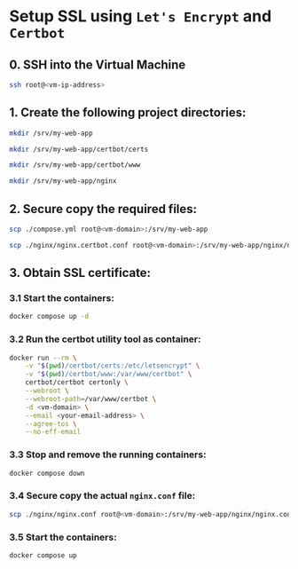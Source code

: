 # Setup SSL using `Let's Encrypt` and `Certbot`

## 0. SSH into the Virtual Machine

```bash
ssh root@<vm-ip-address>
```

## 1. Create the following project directories:

```bash
mkdir /srv/my-web-app
```
```bash
mkdir /srv/my-web-app/certbot/certs
```
```bash
mkdir /srv/my-web-app/certbot/www
```
```bash
mkdir /srv/my-web-app/nginx
```

## 2. Secure copy the required files:

```bash
scp ./compose.yml root@<vm-domain>:/srv/my-web-app
```
```bash
scp ./nginx/nginx.certbot.conf root@<vm-domain>:/srv/my-web-app/nginx/nginx.conf
```

## 3. Obtain SSL certificate:

### 3.1 Start the containers:
```bash
docker compose up -d
```

### 3.2 Run the certbot utility tool as container:
```bash
docker run --rm \
    -v "$(pwd)/certbot/certs:/etc/letsencrypt" \
    -v "$(pwd)/certbot/www:/var/www/certbot" \
    certbot/certbot certonly \
    --webroot \
    --webroot-path=/var/www/certbot \
    -d <vm-domain> \
    --email <your-email-address> \
    --agree-tos \
    --no-eff-email
```

### 3.3 Stop and remove the running containers:
```bash
docker compose down
```

### 3.4 Secure copy the actual `nginx.conf` file:
```bash
scp ./nginx/nginx.conf root@<vm-domain>:/srv/my-web-app/nginx/nginx.conf
```

### 3.5 Start the containers:
```bash
docker compose up
```
